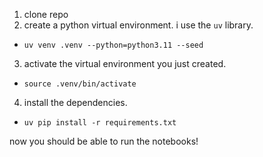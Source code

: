 1. clone repo
2. create a python virtual environment. i use the `uv` library.

- `uv venv .venv --python=python3.11 --seed`

3. activate the virtual environment you just created.

- `source .venv/bin/activate`

4. install the dependencies.

- `uv pip install -r requirements.txt`

now you should be able to run the notebooks!
